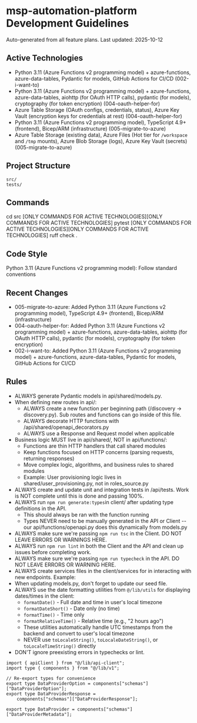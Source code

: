 # msp-automation-platform Development Guidelines

Auto-generated from all feature plans. Last updated: 2025-10-12

## Active Technologies

-   Python 3.11 (Azure Functions v2 programming model) + azure-functions, azure-data-tables, Pydantic for models, GitHub Actions for CI/CD (002-i-want-to)
-   Python 3.11 (Azure Functions v2 programming model) + azure-functions, azure-data-tables, aiohttp (for OAuth HTTP calls), pydantic (for models), cryptography (for token encryption) (004-oauth-helper-for)
-   Azure Table Storage (OAuth configs, credentials, status), Azure Key Vault (encryption keys for credentials at rest) (004-oauth-helper-for)
-   Python 3.11 (Azure Functions v2 programming model), TypeScript 4.9+ (frontend), Bicep/ARM (infrastructure) (005-migrate-to-azure)
-   Azure Table Storage (existing data), Azure Files (Hot tier for `/workspace` and `/tmp` mounts), Azure Blob Storage (logs), Azure Key Vault (secrets) (005-migrate-to-azure)

## Project Structure

```
src/
tests/
```

## Commands

cd src [ONLY COMMANDS FOR ACTIVE TECHNOLOGIES][ONLY COMMANDS FOR ACTIVE TECHNOLOGIES] pytest [ONLY COMMANDS FOR ACTIVE TECHNOLOGIES][ONLY COMMANDS FOR ACTIVE TECHNOLOGIES] ruff check .

## Code Style

Python 3.11 (Azure Functions v2 programming model): Follow standard conventions

## Recent Changes

-   005-migrate-to-azure: Added Python 3.11 (Azure Functions v2 programming model), TypeScript 4.9+ (frontend), Bicep/ARM (infrastructure)
-   004-oauth-helper-for: Added Python 3.11 (Azure Functions v2 programming model) + azure-functions, azure-data-tables, aiohttp (for OAuth HTTP calls), pydantic (for models), cryptography (for token encryption)
-   002-i-want-to: Added Python 3.11 (Azure Functions v2 programming model) + azure-functions, azure-data-tables, Pydantic for models, GitHub Actions for CI/CD

<!-- MANUAL ADDITIONS START -->

## Rules

-   ALWAYS generate Pydantic models in api/shared/models.py.
-   When defining new routes in api/:
    -   ALWAYS create a new function per beginning path (/discovery -> discovery.py). Sub routes and functions can go inside of this file.
    -   ALWAYS decorate HTTP functions with /api/shared/openapi_decorators.py
    -   ALWAYS use a Response and Request model when applicable
-   Business logic MUST live in api/shared/, NOT in api/functions/:
    -   Functions are thin HTTP handlers that call shared modules
    -   Keep functions focused on HTTP concerns (parsing requests, returning responses)
    -   Move complex logic, algorithms, and business rules to shared modules
    -   Example: User provisioning logic lives in shared/user_provisioning.py, not in roles_source.py
-   ALWAYS create and update unit and integration tests in /api/tests. Work is NOT complete until this is done and passing 100%.
-   ALWAYS run `npm run generate:types`in client/ after updating type definitions in the API.
    -   This should always be ran with the function running
    -   Types NEVER need to be manually generated in the API or Client -- our api/functions/openapi.py does this dynamically from models.py
-   ALWAYS make sure we're passing `npm run tsc` in the Client. DO NOT LEAVE ERRORS OR WARNINGS HERE.
-   ALWAYS run `npm run lint` in both the Client and the API and clean up issues before completing work.
-   ALWAYS make sure we're passing `npm run typecheck` in the API. DO NOT LEAVE ERRORS OR WARNING HERE.
-   ALWAYS create services files in the client/services for in interacting with new endpoints. Example:
-   When updating models.py, don't forget to update our seed file.
-   ALWAYS use the date formatting utilities from `@/lib/utils` for displaying dates/times in the client:
    -   `formatDate()` - Full date and time in user's local timezone
    -   `formatDateShort()` - Date only (no time)
    -   `formatTime()` - Time only
    -   `formatRelativeTime()` - Relative time (e.g., "2 hours ago")
    -   These utilities automatically handle UTC timestamps from the backend and convert to user's local timezone
    -   NEVER use `toLocaleString()`, `toLocaleDateString()`, or `toLocaleTimeString()` directly
-   DON'T ignore preexisting errors in typechecks or lint.

```
import { apiClient } from "@/lib/api-client";
import type { components } from "@/lib/v1";

// Re-export types for convenience
export type DataProviderOption = components["schemas"]["DataProviderOption"];
export type DataProviderResponse =
    components["schemas"]["DataProviderResponse"];

export type DataProvider = components["schemas"]["DataProviderMetadata"];
```

<!-- MANUAL ADDITIONS END -->
